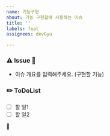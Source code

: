 ```yaml
---
name: 기능구현
about: 기능 구현할때 사용하는 이슈
title: ''
labels: feat
assignees: devGyu

---
```


### ⚠️ Issue :open_book:
- 이슈 개요를 입력해주세요. (구현할 기능)

### ✏️ ToDoList
- [ ] 할 일1
- [ ] 할 일2

📅
